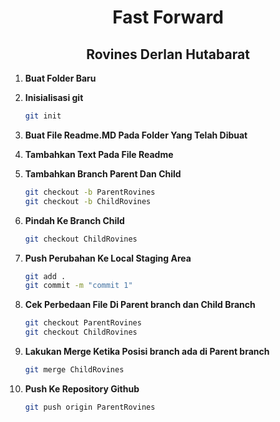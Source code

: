 <div style="text-align:center;">

# Fast Forward <br/>
## **Rovines Derlan Hutabarat**

</div>

1. **Buat Folder Baru**

2. **Inisialisasi git**
    ```bash
    git init
    ```
3. **Buat File Readme.MD Pada Folder Yang Telah Dibuat**
4. **Tambahkan Text Pada File Readme**
5. **Tambahkan Branch Parent Dan Child**
    ```bash
    git checkout -b ParentRovines
    git checkout -b ChildRovines
    ```
6. **Pindah Ke Branch Child**
    ```bash
    git checkout ChildRovines
    ```
7. **Push Perubahan Ke Local Staging Area**
    ```bash
    git add .
    git commit -m "commit 1"
    ```
8. **Cek Perbedaan File Di Parent branch dan Child Branch**
    ```bash
    git checkout ParentRovines
    git checkout ChildRovines
    ```
9. **Lakukan Merge Ketika Posisi branch ada di Parent branch**
    ```bash
    git merge ChildRovines
    ```
10. **Push Ke Repository Github**
    ```bash
    git push origin ParentRovines
    ```
